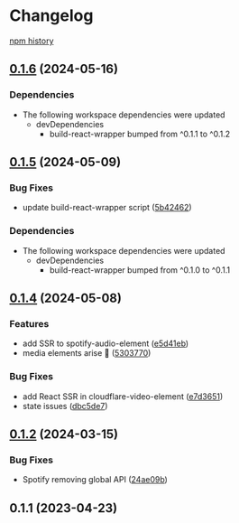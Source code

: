 # Changelog

[npm history][1]

[1]: https://www.npmjs.com/package/spotify-audio-element?activeTab=versions


## [0.1.6](https://github.com/muxinc/media-elements/compare/spotify-audio-element@0.1.5...spotify-audio-element@0.1.6) (2024-05-16)


### Dependencies

* The following workspace dependencies were updated
  * devDependencies
    * build-react-wrapper bumped from ^0.1.1 to ^0.1.2

## [0.1.5](https://github.com/muxinc/media-elements/compare/spotify-audio-element@0.1.4...spotify-audio-element@0.1.5) (2024-05-09)


### Bug Fixes

* update build-react-wrapper script ([5b42462](https://github.com/muxinc/media-elements/commit/5b42462794192a19b730e7aaabba5646300f0a05))


### Dependencies

* The following workspace dependencies were updated
  * devDependencies
    * build-react-wrapper bumped from ^0.1.0 to ^0.1.1

## [0.1.4](https://github.com/muxinc/media-elements/compare/spotify-audio-element-v0.1.3...spotify-audio-element@0.1.4) (2024-05-08)


### Features

* add SSR to spotify-audio-element ([e5d41eb](https://github.com/muxinc/media-elements/commit/e5d41ebd8a3c9cef7abc41ec34f25f072c0f25ea))
* media elements arise 🌱 ([5303770](https://github.com/muxinc/media-elements/commit/530377067b9d87b464b3c4eadc93c6b210deac56))


### Bug Fixes

* add React SSR in cloudflare-video-element ([e7d3651](https://github.com/muxinc/media-elements/commit/e7d36517ce2682a6642e3dbcb2e48875678d53bd))
* state issues ([dbc5de7](https://github.com/muxinc/media-elements/commit/dbc5de783596dec7b816b7cd09790e363a5a682f))


## [0.1.2](https://github.com/luwes/spotify-audio-element/compare/v0.1.1...v0.1.2) (2024-03-15)


### Bug Fixes

* Spotify removing global API ([24ae09b](https://github.com/luwes/spotify-audio-element/commit/24ae09becc4c5ee540009c0d9a86e1c2d6f78358))



## 0.1.1 (2023-04-23)
